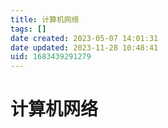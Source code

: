 ```yaml
---
title: 计算机网络
tags: []
date created: 2023-05-07 14:01:31
date updated: 2023-11-28 10:48:41
uid: 1683439291279
---
```


# 计算机网络
